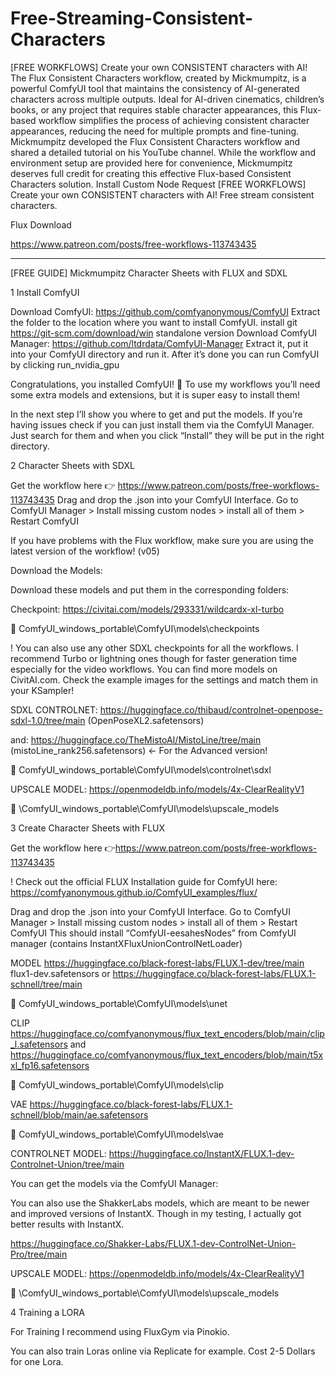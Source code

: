 # Free-Streaming-Consistent-Characters
[FREE WORKFLOWS] Create your own CONSISTENT characters with AI!
The Flux Consistent Characters workflow, created by Mickmumpitz, is a powerful ComfyUI tool that maintains the consistency of AI-generated characters across multiple outputs. Ideal for AI-driven cinematics, children’s books, or any project that requires stable character appearances, this Flux-based workflow simplifies the process of achieving consistent character appearances, reducing the need for multiple prompts and fine-tuning. 
Mickmumpitz developed the Flux Consistent Characters workflow and shared a detailed tutorial on his YouTube channel. While the workflow and environment setup are provided here for convenience, Mickmumpitz deserves full credit for creating this effective Flux-based Consistent Characters solution. Install Custom Node Request [FREE WORKFLOWS] Create your own CONSISTENT characters with AI! Free stream consistent characters. 

Flux Download 

https://www.patreon.com/posts/free-workflows-113743435

----------------------------------------------------------------------------------------------------------------------------------
[FREE GUIDE] Mickmumpitz Character Sheets with FLUX and SDXL

1 Install ComfyUI

Download ComfyUI: https://github.com/comfyanonymous/ComfyUI
Extract the folder to the location where you want to install ComfyUI.
install git https://git-scm.com/download/win
standalone version
Download ComfyUI Manager: https://github.com/ltdrdata/ComfyUI-Manager
Extract it, put it into your ComfyUI directory and run it.
After it’s done you can run ComfyUI by clicking run_nvidia_gpu

Congratulations, you installed ComfyUI! 🥳 To use my workflows you’ll need some extra models and extensions, but it is super easy to install them!

In the next step I’ll show you where to get and put the models. If you’re having issues check if you can just install them via the ComfyUI Manager. Just search for them and when you click “Install” they will be put in the right directory. 

2 Character Sheets with SDXL

Get the workflow here 👉 https://www.patreon.com/posts/free-workflows-113743435
Drag and drop the .json into your ComfyUI Interface.
Go to ComfyUI Manager > Install missing custom nodes > install all of them > Restart ComfyUI

If you have problems with the Flux workflow, make sure you are using the latest version of the workflow! (v05)

Download the Models:

Download these models and put them in the corresponding folders:

Checkpoint: https://civitai.com/models/293331/wildcardx-xl-turbo

📁 ComfyUI_windows_portable\ComfyUI\models\checkpoints

!
You can also use any other SDXL checkpoints for all the workflows. I recommend Turbo or lightning ones though for faster generation time especially for the video workflows. You can find more models on CivitAI.com. Check the example images for the settings and match them in your KSampler!



SDXL CONTROLNET: https://huggingface.co/thibaud/controlnet-openpose-sdxl-1.0/tree/main
(OpenPoseXL2.safetensors)

and: https://huggingface.co/TheMistoAI/MistoLine/tree/main
(mistoLine_rank256.safetensors) <- For the Advanced version! 

📁 ComfyUI_windows_portable\ComfyUI\models\controlnet\sdxl 

UPSCALE MODEL: https://openmodeldb.info/models/4x-ClearRealityV1

📁 \ComfyUI_windows_portable\ComfyUI\models\upscale_models

3 Create Character Sheets with FLUX 

Get the workflow here 👉https://www.patreon.com/posts/free-workflows-113743435

!
Check out the official FLUX Installation guide for ComfyUI here: 
https://comfyanonymous.github.io/ComfyUI_examples/flux/


Drag and drop the .json into your ComfyUI Interface.
Go to ComfyUI Manager > Install missing custom nodes > install all of them > Restart ComfyUI
This should install “ComfyUI-eesahesNodes” from ComfyUI manager (contains InstantXFluxUnionControlNetLoader)

MODEL https://huggingface.co/black-forest-labs/FLUX.1-dev/tree/main
flux1-dev.safetensors or https://huggingface.co/black-forest-labs/FLUX.1-schnell/tree/main

📁 ComfyUI_windows_portable\ComfyUI\models\unet

CLIP  https://huggingface.co/comfyanonymous/flux_text_encoders/blob/main/clip_l.safetensors
and
https://huggingface.co/comfyanonymous/flux_text_encoders/blob/main/t5xxl_fp16.safetensors

📁 ComfyUI_windows_portable\ComfyUI\models\clip

VAE https://huggingface.co/black-forest-labs/FLUX.1-schnell/blob/main/ae.safetensors

📁 ComfyUI_windows_portable\ComfyUI\models\vae

CONTROLNET MODEL: https://huggingface.co/InstantX/FLUX.1-dev-Controlnet-Union/tree/main 

You can get the models via the ComfyUI Manager:


You can also use the ShakkerLabs models, which are meant to be newer and improved versions of InstantX. Though in my testing, I actually got better results with InstantX.

https://huggingface.co/Shakker-Labs/FLUX.1-dev-ControlNet-Union-Pro/tree/main

UPSCALE MODEL: https://openmodeldb.info/models/4x-ClearRealityV1

📁 \ComfyUI_windows_portable\ComfyUI\models\upscale_models

4 Training a LORA

For Training I recommend using FluxGym via Pinokio. 

You can also train Loras online via Replicate for example. Cost 2-5 Dollars for one Lora.
